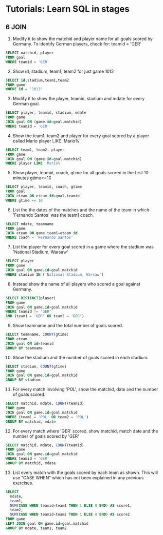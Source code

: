 # Tutorials: Learn SQL in stages
## 6 JOIN

1. Modify it to show the matchid and player name for all goals scored by Germany. To identify German players, check for: teamid = 'GER'
```sql
SELECT matchid, player 
FROM goal 
WHERE teamid = 'GER'
```

2. Show id, stadium, team1, team2 for just game 1012
```sql
SELECT id,stadium,team1,team2
FROM game
WHERE id = '1012'
```

3. Modify it to show the player, teamid, stadium and mdate for every German goal.
```sql
SELECT player, teamid, stadium, mdate
FROM game 
JOIN goal ON (game.id=goal.matchid)
WHERE teamid = 'GER'
```

4. Show the team1, team2 and player for every goal scored by a player called Mario player LIKE 'Mario%'
```sql
SELECT team1, team2, player
FROM game 
JOIN goal ON (game.id=goal.matchid)
WHERE player LIKE 'Mario%'
```

5. Show player, teamid, coach, gtime for all goals scored in the first 10 minutes gtime<=10
```sql
SELECT player, teamid, coach, gtime
FROM goal 
JOIN eteam ON eteam.id=goal.teamid
WHERE gtime <= 10
```

6. List the the dates of the matches and the name of the team in which 'Fernando Santos' was the team1 coach.
```sql
SELECT mdate, teamname
FROM game 
JOIN eteam ON game.team1=eteam.id
WHERE coach = 'Fernando Santos' 
```

7. List the player for every goal scored in a game where the stadium was 'National Stadium, Warsaw'
```sql
SELECT player
FROM game 
JOIN goal ON game.id=goal.matchid
WHERE stadium IN ('National Stadium, Warsaw')
```

8. Instead show the name of all players who scored a goal against Germany.
```sql
SELECT DISTINCT(player)
FROM game 
JOIN goal ON game.id=goal.matchid
WHERE teamid != 'GER'
AND (team1 = 'GER' OR team2 = 'GER')
```

9. Show teamname and the total number of goals scored.
```sql
SELECT teamname, COUNT(gtime)
FROM eteam 
JOIN goal ON id=teamid
GROUP BY teamname
```

10. Show the stadium and the number of goals scored in each stadium.
```sql
SELECT stadium, COUNT(gtime)
FROM game 
JOIN goal ON game.id=goal.matchid
GROUP BY stadium
```

11. For every match involving 'POL', show the matchid, date and the number of goals scored.
```sql
SELECT matchid, mdate, COUNT(teamid)
FROM game 
JOIN goal ON game.id=goal.matchid
WHERE (team1 = 'POL' OR team2 = 'POL')
GROUP BY matchid, mdate
```

12. For every match where 'GER' scored, show matchid, match date and the number of goals scored by 'GER'
```sql
SELECT matchid, mdate, COUNT(teamid)
FROM game 
JOIN goal ON game.id=goal.matchid
WHERE teamid = 'GER'
GROUP BY matchid, mdate
```

13. List every match with the goals scored by each team as shown. This will use "CASE WHEN" which has not been explained in any previous exercises.
```sql
SELECT 
  mdate, 
  team1, 
  SUM(CASE WHEN teamid=team1 THEN 1 ELSE 0 END) AS score1,
  team2, 
  SUM(CASE WHEN teamid=team2 THEN 1 ELSE 0 END) AS score2
FROM game 
LEFT JOIN goal ON game.id=goal.matchid
GROUP BY mdate, team1, team2
```
